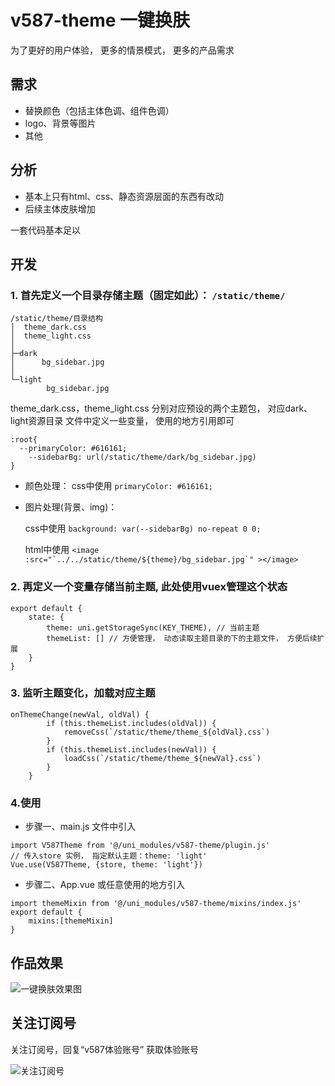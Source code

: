 # v587-theme 一键换肤

为了更好的用户体验， 更多的情景模式， 更多的产品需求

## 需求
+ 替换颜色（包括主体色调、组件色调）
+ logo、背景等图片
+ 其他

## 分析
+ 基本上只有html、css、静态资源层面的东西有改动
+ 后续主体皮肤增加

一套代码基本足以

## 开发

### 1. 首先定义一个目录存储主题（固定如此）： `/static/theme/`
	
	/static/theme/目录结构
	│  theme_dark.css
	│  theme_light.css
	│
	├─dark
	│      bg_sidebar.jpg
	│
	└─light
			bg_sidebar.jpg
			
theme_dark.css，theme_light.css	分别对应预设的两个主题包， 对应dark、light资源目录
文件中定义一些变量， 使用的地方引用即可
	
```
:root{
  --primaryColor: #616161;
	--sidebarBg: url(/static/theme/dark/bg_sidebar.jpg)
}
```
	
+ 颜色处理：
  css中使用 `primaryColor: #616161;`

+ 图片处理(背景、img)：

  css中使用 `background: var(--sidebarBg) no-repeat 0 0;` 
  
  html中使用 ```<image :src="`../../static/theme/${theme}/bg_sidebar.jpg`" ></image>```
	
	
	
### 2. 再定义一个变量存储当前主题, 此处使用vuex管理这个状态
```
export default {
	state: {
		theme: uni.getStorageSync(KEY_THEME), // 当前主题
		themeList: [] // 方便管理， 动态读取主题目录的下的主题文件， 方便后续扩展
	}
}
```

### 3. 监听主题变化，加载对应主题

```
onThemeChange(newVal, oldVal) {
		if (this.themeList.includes(oldVal)) {
			removeCss(`/static/theme/theme_${oldVal}.css`)
		}
		if (this.themeList.includes(newVal)) {
			loadCss(`/static/theme/theme_${newVal}.css`)
		}
	}
```

### 4.使用

+ 步骤一、main.js 文件中引入

```
import V587Theme from '@/uni_modules/v587-theme/plugin.js'
// 传入store 实例， 指定默认主题：theme: 'light'
Vue.use(V587Theme, {store, theme: 'light'})
```

+ 步骤二、App.vue 或任意使用的地方引入

```
import themeMixin from '@/uni_modules/v587-theme/mixins/index.js'
export default {
	mixins:[themeMixin]
}
```

## 作品效果
![一键换肤效果图](https://vkceyugu.cdn.bspapp.com/VKCEYUGU-78a67da8-ae76-4f35-8fee-dac7cb24bcd4/69719962-dac3-4b1b-8dac-89163421fc17.gif)

## 关注订阅号

关注订阅号，回复“v587体验账号” 获取体验账号

![关注订阅号](https://vkceyugu.cdn.bspapp.com/VKCEYUGU-aeeaeb50-6081-4de4-b6ab-d4b54fca38bf/00aa4a73-04b4-4b1a-b6d1-161a2781ec88.jpg)


